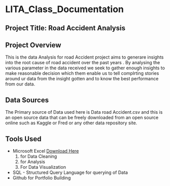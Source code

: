 # LITA_Class_Documentation

## Project Title: Road Accident Analysis 

## Project Overview 
This is the data Analysis for road Accident project aims to generare insights into the root cause of road accident over the past years . By analysing the various parameter in the data received we seek to gather enough insights to make reasonable decision which them enable us to tell complrting stories around ur data from the insight gotten and to know the best performance from our data.

## Data Sources
The Primary source of Data used here is Data road Accident.csv and this is an open source data that can be freely downloaded from an open source online such as Kaggle or Fred or any other data repository site.

## Tools Used
- Microsoft Excel [Download Here](https://wwww.microsoft.com)
    1. for Data Cleaning
    2. for Analysis
    3. For Data Visualization
- SQL - Structured Query Language for querying of Data 
- Github for Portfolio Building
